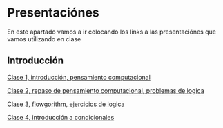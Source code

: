 # Presentaciónes 

En este apartado vamos a ir colocando los links a las presentaciónes que vamos utilizando en clase

## Introducción
[Clase 1, introducción, pensamiento computacional](https://www.canva.com/design/DAGjaxLAgwQ/qQJ9gOak9D13-XP3XSyovA/edit?utm_content=DAGjaxLAgwQ&utm_campaign=designshare&utm_medium=link2&utm_source=sharebutton)

[Clase 2, repaso de pensamiento computacional, problemas de logica](https://www.canva.com/design/DAGkFInm-vQ/0iaCnZTqqYGVTDc40iAPMA/edit?utm_content=DAGkFInm-vQ&utm_campaign=designshare&utm_medium=link2&utm_source=sharebutton)

[Clase 3, flowgorithm, ejercicios de logica](https://www.canva.com/design/DAGktGQhcpk/8rEafg2k_0SL7kZ2bQp-Ig/edit?utm_content=DAGktGQhcpk&utm_campaign=designshare&utm_medium=link2&utm_source=sharebutton)

[Clase 4, introducción a condicionales](https://www.canva.com/design/DAGlZKkSh3U/r5yz7P4pB2rD59-wbSpYnA/edit?utm_content=DAGlZKkSh3U&utm_campaign=designshare&utm_medium=link2&utm_source=sharebutton)